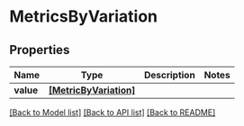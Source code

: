 # MetricsByVariation


## Properties
Name | Type | Description | Notes
------------ | ------------- | ------------- | -------------
**value** | [**[MetricByVariation]**](MetricByVariation.md) |  | 

[[Back to Model list]](../README.md#documentation-for-models) [[Back to API list]](../README.md#documentation-for-api-endpoints) [[Back to README]](../README.md)


